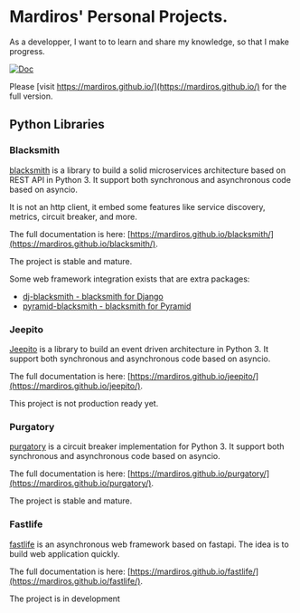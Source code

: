 # Mardiros' Personal Projects.

As a developper, I want to to learn and share my knowledge, so that I make progress.

[![Doc](https://github.com/mardiros/mardiros.github.io/actions/workflows/gh-pages.yml/badge.svg)](https://github.com/mardiros/mardiros.github.io/actions/workflows/gh-pages.yml)

Please [visit https://mardiros.github.io/](https://mardiros.github.io/) for the full
version.

## Python Libraries

### Blacksmith

[blacksmith](https://mardiros.github.io/blacksmith/) is a library to build a solid
microservices architecture based on REST API in Python 3. It support both synchronous
and asynchronous code based on asyncio.

It is not an http client, it embed some features like service discovery, metrics,
circuit breaker, and more.

The full documentation is here: [https://mardiros.github.io/blacksmith/](https://mardiros.github.io/blacksmith/).

The project is stable and mature.

Some web framework integration exists that are extra packages:

* [dj-blacksmith - blacksmith for Django](https://mardiros.github.io/dj-blacksmith/)
* [pyramid-blacksmith - blacksmith for Pyramid](https://mardiros.github.io/pyramid-blacksmith/)

### Jeepito

[Jeepito](https://mardiros.github.io/jeepito/) is a library to build an event driven
architecture in Python 3. It support both synchronous and asynchronous code based on asyncio.

The full documentation is here: [https://mardiros.github.io/jeepito/](https://mardiros.github.io/jeepito/).

This project is not production ready yet.


### Purgatory

[purgatory](https://mardiros.github.io/purgatory/) is a circuit breaker implementation for Python 3.
It support both synchronous and asynchronous code based on asyncio.


The full documentation is here: [https://mardiros.github.io/purgatory/](https://mardiros.github.io/purgatory/).

The project is stable and mature.

### Fastlife

[fastlife](https://mardiros.github.io/fastlife/) is an asynchronous web framework based on fastapi.
The  idea is to build web application quickly.

The full documentation is here: [https://mardiros.github.io/fastlife/](https://mardiros.github.io/fastlife/).

The project is in development
